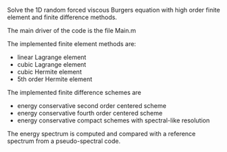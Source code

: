 Solve the 1D random forced viscous Burgers equation with high order finite element and finite difference methods.

The main driver of the code is the file Main.m

The implemented finite element methods are:
  * linear Lagrange element
  * cubic Lagrange element
  * cubic Hermite element
  * 5th order Hermite element
  
The implemented finite difference schemes are
  * energy conservative second order centered scheme
  * energy conservative fourth order centered scheme
  * energy conservative compact schemes with spectral-like resolution
  
The energy spectrum is computed and compared with a reference spectrum from a pseudo-spectral code.